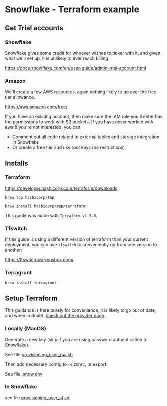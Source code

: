 # Snowflake - Terraform example

## Get Trial accounts

### Snowflake 

Snowflake gives some credit for whoever wishes to tinker with it, and given what we'll set up, it is unlikely to ever reach billing.

https://docs.snowflake.com/en/user-guide/admin-trial-account.html

### Amazon

We'll create a few AWS resources, again nothing likely to go over the free tier allowance.

https://aws.amazon.com/free/

If you have an existing account, then make sure the IAM role you'll enter has the permissions to work with S3 buckets. 
If you have never worked with aws & you're not interested, you can
- Comment out all code related to external tables and storage integration in Snowflake
- Or create a free tier and use root keys (no restrictions) 

## Installs

### Terraform

https://developer.hashicorp.com/terraform/downloads

```shell
brew tap hashicorp/tap
```
```shell
brew install hashicorp/tap/terraform
```

This guide was made with `Terraform v1.3.6`.

### Tfswitch

If this guide is using a different version of terraform than your current deployment, you can use `tfswitch` to conveniently go from one version to another: 

https://tfswitch.warrensbox.com/

### Terragrunt

```shell
brew install terragrunt
```

## Setup Terraform

This guidance is here purely for convenience, it is likely to go out of date, and when in doubt, [check out the provider page](https://github.com/Snowflake-Labs/terraform-provider-snowflake).

### Locally (MacOS)

Generate a new key (skip if you are using password authentication to Snowflake).

See file [provisioning_user_rsa.sh](provisioning/provisioning_user_rsa.sh)

Then add necessary config to ~/.zshrc, or export.

See file [.snow.env](provisioning/.snow.env)

### In Snowflake 

see file [provisioning_user_sf.sql](provisioning/provisioning_user_sf.sql)
